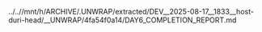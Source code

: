 ../..//mnt/h/ARCHIVE/.UNWRAP/extracted/DEV__2025-08-17__1833__host-duri-head/__UNWRAP/4fa54f0a14/DAY6_COMPLETION_REPORT.md